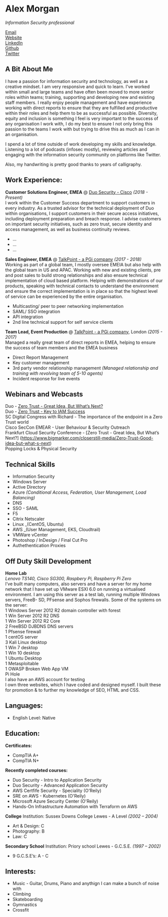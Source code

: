 # Alex Morgan

_Information Security professional_

[Email](mailto:hello@seaofwolf.com) <br>
[Website](https://seaofwolf.com) <br>
[LinkedIn](https://www.linkedin.com/in/carolstran/alexander-morgan15189a11/) <br>
[Github](https://github.com/SeaOfWolf) <br>
[Twitter](twitter.com/@alexmor4n) <br>
 

## A Bit About Me
I have a passion for information security and technology, as well as a creative mindset. I am very responsive and quick to learn. I've worked within small and large teams and have often been moved to more senior roles within teams; training, supporting and developing new and existing staff members. I really enjoy people management and have experience working with direct reports to ensure that they are fulfilled and productive within their roles and help them to be as successful as possible. Diversity, equity and inclusion is something I feel is very important to the success of any organisation I work with, I do my best to ensure I not only bring this passion to the teams I work with but trying to drive this as much as I can in an organisation.

I spend a lot of time outside of work developing my skills and knowledge. Listening to a lot of podcasts (infosec mostly), reviewing articles and engaging with the information security community on platforms like Twitter.

Also, my handwriting is pretty good thanks to years of calligraphy. 

      
## Work Experience:
**Customer Solutions Engineer, EMEA** @ [Duo Security - Cisco](https://duo.com/) _(2018 - Present)_ <br>
I work within the Customer Success department to support customers 
in every industry. As a trusted advisor for the technical deployment 
of Duo within organisations, I support customers in their secure 
access initiatives, including deployment preparation and breach 
response. I advise customers on important security initiatives, 
such as zero trust, secure identity and access management, as well 
as business continuity reviews. 
- ...
- ...
- ... <br>
       
        
**Sales Engineer, EMEA** @ [TalkPoint - a PGi company](https://www.pgi.com/products/globalmeet/webcast/) _(2017 - 2018)_ <br>
Working as part of a global team, I mostly oversee EMEIA but also
help with the global team in US and APAC. Working with new and
existing clients, pre and post sales to build strong relationships
and also ensure technical implementation of cloud based platform. 
Helping with demonstrations of our products, speaking with technical
contacts to understand the environment and ensure the correct 
implementation is in place so that the highest level of service can 
be experienced by the entire organisation.
- Multicasting/ peer to peer networking implementation
- SAML/ SSO integration
- API integration
- 2nd line technical support for self service clients <br>

**Team Lead, Event Production** @ [TalkPoint - a PGi company](https://www.pgi.com/products/globalmeet/webcast/), London _(2015 - 2017)_ <br>
Managed a really great team of direct reports in EMEA, helping
to ensure the success of team members and the EMEA business
- Direct Report Management
- Key customer management
- 3rd party vendor relationship management _(Managed relationship and training with revolving team of 5-10 agents)_
- Incident response for live events
      
## Webinars and Webcasts
Duo - [Zero Trust - Great Idea, But What’s Next?](https://duo.com/resources/videos/zt-key-iam-success) <br>
Duo - [Zero Trust - Key to IAM Success](https://duo.com/resources/videos/zt-key-iam-success) <br>
SC Digital Congress with Richard - The importance of the endpoint in a Zero Trust world <br>
Cisco SecCon EMEAR - User Behaviour & Security Outreach <br>
Frankfurt Cloud Security Conference - [Zero Trust - Great Idea, But What’s Next?] 
(https://www.bigmarker.com/closerstill-media/Zero-Trust-Good-idea-but-what-s-next) <br>
Popping Locks & Physical Security <br>


## Technical Skills
- Information Security
- Windows Server 
- Active Directory
- Azure _(Conditional Access, Federation, User Management, Load Balancing)_
- DNS
- SSO - SAML
- F5
- Citrix Netscaler 
- Linux _(CentOS, Ubuntu)
- AWS _(User Management, EKS, Cloudtrail)
- VMWare vCenter
- Photoshop / InDesign / Final Cut Pro
- Authethentication Proxies

## Off Duty Skill Development
**Home Lab** <br>
_Lenovo TS140, Cisco SG300, Raspbery Pi, Raspberry Pi Zero_ <br>
I’ve built many computers, also servers and have a server for my home network that I have set up VMware ESXI 6.0 on running a virtualised environment. I am using this server as a test lab, running multiple Windows servers, FreeB- SD, PFsense and Sophos firewalls. Some of the systems on the server: <br>
1 Windows Server 2012 R2 domain controller with forest <br>
1 Win Server 2012 R2 DNS <br>
1 Win Server 2012 R2 Core <br>
2 FreeBSD DJBDNS DNS servers <br>
1 Pfsense firewall <br>
1 centOS server <br>
3 Kali Linux desktop <br>
1 Win 7 desktop <br>
1 Win 10 desktop <br>
1 Ubuntu Desktop <br>
1 Metasploitable <br>
1 OWASP Broken Web App VM <br>
Pi Hole <br>
I also have an AWS account for testing <br>
I own three websites, which I have coded and designed myself. I built these for promotion & to further my knowledge of SEO, HTML and CSS.

## Languages:
 - English
   Level: Native
   
## Education:
**Certificates:**
- CompTIA A+ 
- CompTIA N+ <br>

**Recently completed courses:**
- Duo Security - Intro to Application Security
- Duo Security - Advanced Application Security
- AWS Certfife Security - Speciality (O'Reily)
- SRE on AWS - Kubernetes (O'Reily)
- Microsoft Azure Security Center (O'Reily)
- Hands-On Infrastructure Automation with Terraform on AWS <br>

**College**
Institution: Sussex Downs College Lewes - A Level _(2002 – 2004)_
- Art & Design: C
- Photography: B
- Law: C

**Secondary School**
Institution: Priory school Lewes - G.C.S.E. _(1997 – 2002)_
- 9 G.C.S.E’s: A - C

## Interests:
- Music - Guitar, Drums, Piano and anythign I can make a bunch of noise with
- Climbing
- Skateboarding
- Gymnastics
- Crossfit
